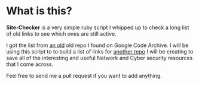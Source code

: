 # What is this?

**Site-Checker** is a very simple ruby script I whipped up to check a long list of old links to see which ones are still active.

I got the list from [an old](https://code.google.com/archive/p/pentest-bookmarks/wikis/BookmarksList.wiki) old repo I found on Google Code Archive. I will be using this script to to build a list of links for [another repo](https://github.com/benlights/netsec-cybersec-list) I will be creating to save all of the interesting and useful Network and Cyber security resources that I come across.


Feel free to send me a pull request if you want to add anything.
